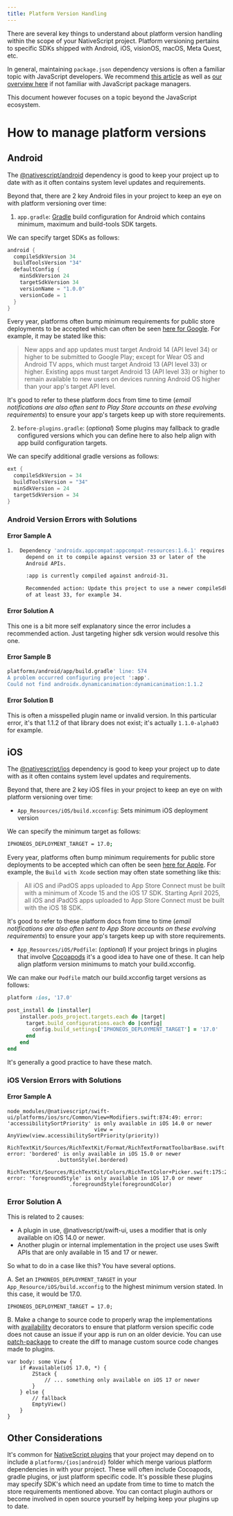 ```yaml
---
title: Platform Version Handling
---
```


There are several key things to understand about platform version handling within the scope of your NativeScript project. Platform versioning pertains to specific SDKs shipped with Android, iOS, visionOS, macOS, Meta Quest, etc.

In general, maintaining `package.json` dependency versions is often a familiar topic with JavaScript developers. We recommend [this article](https://developer.mozilla.org/en-US/docs/Learn_web_development/Extensions/Client-side_tools/Package_management) as well as [our overview here](https://docs.nativescript.org/guide/development-workflow/using-packages#package-managers) if not familiar with JavaScript package managers.

This document however focuses on a topic beyond the JavaScript ecosystem.

# How to manage platform versions

## Android

The [@nativescript/android](https://github.com/NativeScript/android) dependency is good to keep your project up to date with as it often contains system level updates and requirements.

Beyond that, there are 2 key Android files in your project to keep an eye on with platform versioning over time:

1. `app.gradle`: [Gradle](https://gradle.org/) build configuration for Android which contains minimum, maximum and build-tools SDK targets.

We can specify target SDKs as follows:

```groovy
android {
  compileSdkVersion 34
  buildToolsVersion "34"
  defaultConfig {
    minSdkVersion 24
    targetSdkVersion 34
    versionName = "1.0.0"
    versionCode = 1
  }
}
```

Every year, platforms often bump minimum requirements for public store deployments to be accepted which can often be seen [here for Google](https://developer.android.com/google/play/requirements/target-sdk). For example, it may be stated like this:

> New apps and app updates must target Android 14 (API level 34) or higher to be submitted to Google Play; except for Wear OS and Android TV apps, which must target Android 13 (API level 33) or higher.
Existing apps must target Android 13 (API level 33) or higher to remain available to new users on devices running Android OS higher than your app's target API level.

It's good to refer to these platform docs from time to time (*email notifications are also often sent to Play Store accounts on these evolving requirements*) to ensure your app's targets keep up with store requirements.

2. `before-plugins.gradle`: (*optional*) Some plugins may fallback to gradle configured versions which you can define here to also help align with app build configuration targets.

We can specify additional gradle versions as follows:

```groovy
ext {
  compileSdkVersion = 34
  buildToolsVersion = "34"
  minSdkVersion = 24
  targetSdkVersion = 34
}
```

### Android Version Errors with Solutions

#### Error Sample A

```bash
1.  Dependency 'androidx.appcompat:appcompat-resources:1.6.1' requires libraries and applications that
      depend on it to compile against version 33 or later of the
      Android APIs.

      :app is currently compiled against android-31.

      Recommended action: Update this project to use a newer compileSdk
      of at least 33, for example 34.
```

#### Error Solution A

This one is a bit more self explanatory since the error includes a recommended action. Just targeting higher sdk version would resolve this one.

#### Error Sample B

```bash
platforms/android/app/build.gradle' line: 574
A problem occurred configuring project ':app'.
Could not find androidx.dynamicanimation:dynamicanimation:1.1.2
```

#### Error Solution B

This is often a misspelled plugin name or invalid version. In this particular error, it's that 1.1.2 of that library does not exist; it's actually `1.1.0-alpha03` for example.

## iOS

The [@nativescript/ios](https://github.com/NativeScript/ios) dependency is good to keep your project up to date with as it often contains system level updates and requirements.

Beyond that, there are 2 key iOS files in your project to keep an eye on with platform versioning over time:

- `App_Resources/iOS/build.xcconfig`: Sets minimum iOS deployment version 

We can specify the minimum target as follows:

```bash
IPHONEOS_DEPLOYMENT_TARGET = 17.0;
```

Every year, platforms often bump minimum requirements for public store deployments to be accepted which can often be seen [here for Apple](https://developer.apple.com/ios/submit/). For example, the `Build with Xcode` section may often state something like this:

> All iOS and iPadOS apps uploaded to App Store Connect must be built with a minimum of Xcode 15 and the iOS 17 SDK. Starting April 2025, all iOS and iPadOS apps uploaded to App Store Connect must be built with the iOS 18 SDK.

It's good to refer to these platform docs from time to time (*email notifications are also often sent to App Store accounts on these evolving requirements*) to ensure your app's targets keep up with store requirements.

- `App_Resources/iOS/Podfile`: (*optional*) If your project brings in plugins that involve [Cocoapods](https://cocoapods.org/) it's a good idea to have one of these. It can help align platform version minimums to match your build.xcconfig.

We can make our `Podfile` match our build.xcconfig target versions as follows:

```ruby
platform :ios, '17.0'

post_install do |installer|
    installer.pods_project.targets.each do |target|
      target.build_configurations.each do |config|
        config.build_settings['IPHONEOS_DEPLOYMENT_TARGET'] = '17.0'
      end
    end 
end
```

It's generally a good practice to have these match.

### iOS Version Errors with Solutions

#### Error Sample A

```
node_modules/@nativescript/swift-ui/platforms/ios/src/Common/View+Modifiers.swift:874:49: error: 'accessibilitySortPriority' is only available in iOS 14.0 or newer
                            view = AnyView(view.accessibilitySortPriority(priority))

RichTextKit/Sources/RichTextKit/Format/RichTextFormatToolbarBase.swift:148:31: error: 'bordered' is only available in iOS 15.0 or newer
                .buttonStyle(.bordered)

RichTextKit/Sources/RichTextKit/Colors/RichTextColor+Picker.swift:175:22: error: 'foregroundStyle' is only available in iOS 17.0 or newer
                    .foregroundStyle(foregroundColor)
```

### Error Solution A

This is related to 2 causes:

- A plugin in use, @nativescript/swift-ui, uses a modifier that is only available on iOS 14.0 or newer.
- Another plugin or internal implementation in the project use uses Swift APIs that are only available in 15 and 17 or newer.

So what to do in a case like this? You have several options.

A. Set an `IPHONEOS_DEPLOYMENT_TARGET` in your `App_Resource/iOS/build.xcconfig` to the highest minimum version stated. In this case, it would be 17.0.

```
IPHONEOS_DEPLOYMENT_TARGET = 17.0;
```

B. Make a change to source code to properly wrap the implementations with [availability](https://docs.swift.org/swift-book/documentation/the-swift-programming-language/statements/#Availability-Condition) decorators to ensure that platform version specific code does not cause an issue if your app is run on an older devicie. You can use [patch-package](https://www.npmjs.com/package/patch-package) to create the diff to manage custom source code changes made to plugins. 

```
var body: some View {
    if #available(iOS 17.0, *) {
        ZStack {
            // ... something only available on iOS 17 or newer
        }
    } else {
        // fallback 
        EmptyView()
    }
}
```

## Other Considerations

It's common for [NativeScript plugins](https://docs.nativescript.org/plugins/) that your project may depend on to include a `platforms/{ios|android}` folder which merge various platform dependencies in with your project. These will often include Cocoapods, gradle plugins, or just platform specific code. It's possible these plugins may specify SDK's which need an update from time to time to match the store requirements mentioned above. You can contact plugin authors or become involved in open source yourself by helping keep your plugins up to date.
